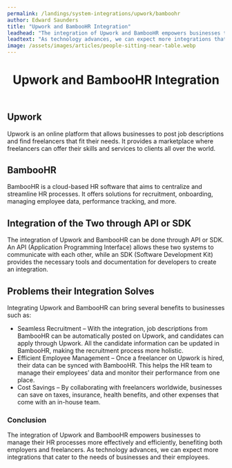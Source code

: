 ```yaml
---
permalink: /landings/system-integrations/upwork/bamboohr
author: Edward Saunders
title: "Upwork and BambooHR Integration"
leadhead: "The integration of Upwork and BambooHR empowers businesses to manage their HR processes more effectively and efficiently, benefiting both employers and freelancers"
leadtext: "As technology advances, we can expect more integrations that cater to the needs of businesses and their employees."
image: /assets/images/articles/people-sitting-near-table.webp
---
```

<div class="arttext">	<header>
		<h1>Upwork and BambooHR Integration</h1>
	</header>
	<main>
		<section>
			<h2>Upwork</h2>
			<p>Upwork is an online platform that allows businesses to post job descriptions and find freelancers that fit their needs. It provides a marketplace where freelancers can offer their skills and services to clients all over the world.</p>
		</section>
		<section>
			<h2>BambooHR</h2>
			<p>BambooHR is a cloud-based HR software that aims to centralize and streamline HR processes. It offers solutions for recruitment, onboarding, managing employee data, performance tracking, and more.</p>
		</section>
		<section>
			<h2>Integration of the Two through API or SDK</h2>
			<p>The integration of Upwork and BambooHR can be done through API or SDK. An API (Application Programming Interface) allows these two systems to communicate with each other, while an SDK (Software Development Kit) provides the necessary tools and documentation for developers to create an integration.</p>
		</section>
		<section>
			<h2>Problems their Integration Solves</h2>
			<p>Integrating Upwork and BambooHR can bring several benefits to businesses such as:</p>
			<ul>
				<li>Seamless Recruitment – With the integration, job descriptions from BambooHR can be automatically posted on Upwork, and candidates can apply through Upwork. All the candidate information can be updated in BambooHR, making the recruitment process more holistic.</li>
				<li>Efficient Employee Management – Once a freelancer on Upwork is hired, their data can be synced with BambooHR. This helps the HR team to manage their employees’ data and monitor their performance from one place.</li>
				<li>Cost Savings – By collaborating with freelancers worldwide, businesses can save on taxes, insurance, health benefits, and other expenses that come with an in-house team. </li>
			</ul>
		</section>
	</main>
	<footer>
		<h3>Conclusion</h3>
		<p>The integration of Upwork and BambooHR empowers businesses to manage their HR processes more effectively and efficiently, benefiting both employers and freelancers. As technology advances, we can expect more integrations that cater to the needs of businesses and their employees.</p>
	</footer>
</div>